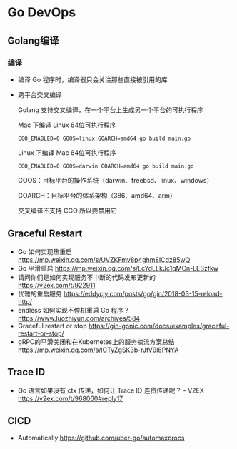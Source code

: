 # Go DevOps

## Golang编译
### 编译
- 编译 Go 程序时，编译器只会关注那些直接被引用的库
- 跨平台交叉编译
    
    Golang 支持交叉编译，在一个平台上生成另一个平台的可执行程序
    
    Mac 下编译 Linux 64位可执行程序
    
    ```
    CGO_ENABLED=0 GOOS=linux GOARCH=amd64 go build main.go
    ```
    
    Linux 下编译 Mac 64位可执行程序
    
    ```
    CGO_ENABLED=0 GOOS=darwin GOARCH=amd64 go build main.go
    ```
    
    GOOS：目标平台的操作系统（darwin、freebsd、linux、windows）
    
    GOARCH：目标平台的体系架构（386、amd64、arm）
    
    交叉编译不支持 CGO 所以要禁用它


## Graceful Restart
- Go 如何实现热重启 https://mp.weixin.qq.com/s/UVZKFmv8p4ghm8ICdz85wQ
- Go 平滑重启 https://mp.weixin.qq.com/s/LcYdLEkJc1qMCn-LESzfkw
- 请问你们是如何实现服务不中断的代码发布更新的 https://v2ex.com/t/922911
- 优雅的重启服务 https://eddycjy.com/posts/go/gin/2018-03-15-reload-http/
- endless 如何实现不停机重启 Go 程序？https://www.luozhiyun.com/archives/584
- Graceful restart or stop https://gin-gonic.com/docs/examples/graceful-restart-or-stop/
- gRPC的平滑关闭和在Kubernetes上的服务摘流方案总结 https://mp.weixin.qq.com/s/lCTyZgSK3b-rJtV9l6PNYA


## Trace ID
- Go 语言如果没有 ctx 传递，如何让 Trace ID 连贯传递呢？ - V2EX https://v2ex.com/t/968060#reply17


## CICD
- Automatically https://github.com/uber-go/automaxprocs
